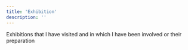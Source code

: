 ```yaml
---
title: 'Exhibition'
description: ''
---
```


Exhibitions that I have visited and in which I have been involved or their preparation
